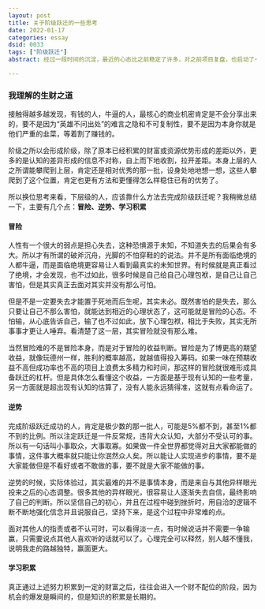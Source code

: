 ```yaml
---
layout: post
title: 关于阶级跃迁的一些思考
date: 2022-01-17
categories: essay
dsid: 0033
tags: ["阶级跃迁"]
abstract: 经过一段时间的沉淀，最近的心态比之前稳定了许多，对之前项目复盘，也启动了一些新的项目，有一些思考，记录下来

---
```


### 我理解的生财之道

接触得越多越发现，有钱的人，牛逼的人，最核心的商业机密肯定是不会分享出来的，要不是因为“英雄不问出处”的难言之隐和不可复制性，要不是因为本身你就是他们严重的韭菜，等着割了赚钱的。

阶级之所以会形成阶级，除了原本已经积累的财富或资源优势形成的差距以外，更多的是认知的差异形成的信息不对称，自上而下地收割，拉开差距。本身上层的人之所谓能攀爬到上层，肯定还是相对优秀的那一批，设身处地地想一想，这些人攀爬到了这个位置，肯定也更有方法和更懂得怎么样稳住已有的优势了。

所以换位思考来看，下层级的人，应该靠什么方法去完成阶级跃迁呢？我稍微总结一下，主要有几个点：<b>冒险、逆势、学习积累</b>

#### 冒险

人性有一个很大的弱点是担心失去，这种恐惧源于未知，不知道失去的后果会有多大。所以才有所谓的破斧沉舟，光脚的不怕穿鞋的的说法。并不是所有面临绝境的人都牛逼，而是面临绝境更容易让人看到最真实的未知世界。有时候就是真正看过了绝境，才会发现，也不过如此，很多时候是自己给自己心理包袱，是自己让自己害怕，但是其实真正去面对其实并没有那么可怕。

但是不是一定要失去才能置于死地而后生呢，其实未必。既然害怕的是失去，那么只要让自己不那么害怕，就能达到相近的心理状态了，这可能就是冒险的心态。不怕输，从心底告诉自己，输了也不过如此，放下心理包袱，相比于失败，其实无所事事才更让人唾弃。看清楚了这一层，其实冒险就没有那么难。

当然冒险难的不是冒险本身，而是对于冒险的收益判断。冒险是为了博更高的期望收益，就像玩德州一样，胜利的概率越高，就越值得投入筹码。如果一味在预期收益不高但成功率也不高的项目上浪费太多精力和时间，那这样的冒险就很难形成具备跃迁的杠杆。但是具体怎么看懂这个收益，一方面是基于现有认知的一些考量，另一方面就是超出现有认知的估算了，没有人能永远猜得准，这就有点看命运了。

#### 逆势

完成阶级跃迁成功的人，肯定是极少数的那一批人，可能是5%都不到，甚至1%都不到的比例。所以注定跃迁是一件反常规，违背大众认知，大部分不受认可的事。所以有一句话叫小事取众，大事取寡。如果做一件全世界都觉得对且大家都能做的事情，这件事大概率就只能让你泯然众人矣。所以能让人实现进步的事情，要不是大家能做但是不看好或者不敢做的事，要不就是大家不能做的事。

逆势的时候，实际体验过，其实最难的并不是事情本身，而是来自与其他异样眼光投来之后的心态调整。很多其他的异样眼光，很容易让人逐渐失去自信，最终影响了自己的判断。所以坚信自己的初心，并且在过程中碰到挫折时，用自洽的逻辑不断不断地强化信念并且说服自己，坚持下来，是这个过程中非常难的点。

面对其他人的指责或者不认可时，可以看得淡一点，有时候说话并不需要一争输赢，只需要说点其他人喜欢听的话就可以了。心理完全可以释然，别人越不懂我，说明我走的路越独特，赢面更大。

#### 学习积累

真正通过上述努力积累到一定的财富之后，往往会进入一个财不配位的阶段，因为机会的爆发是瞬间的，但是知识的积累是长期的。
